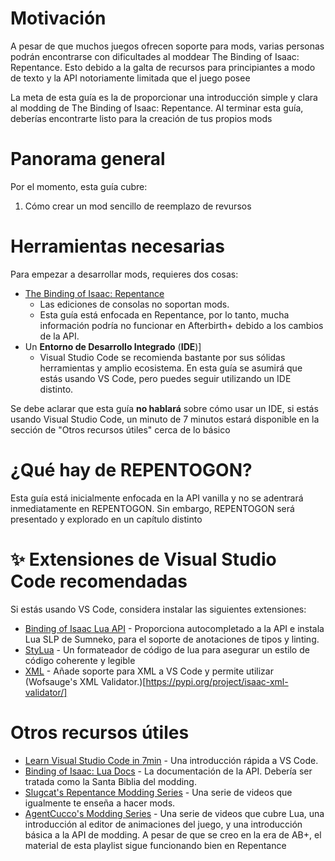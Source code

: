 # Motivación
A pesar de que muchos juegos ofrecen soporte para mods, varias personas podrán encontrarse con dificultades al moddear The Binding of Isaac: Repentance. Esto debido a la galta de recursos para principiantes a modo de texto y la API notoriamente limitada que el juego posee

La meta de esta guía es la de proporcionar una introducción simple y clara al modding de The Binding of Isaac: Repentance. Al terminar esta guía, deberías encontrarte listo para la creación de tus propios mods

# Panorama general

Por el momento, esta guía cubre:

1. Cómo crear un mod sencillo de reemplazo de revursos 

# Herramientas necesarias

Para empezar a desarrollar mods, requieres dos cosas:

* [The Binding of Isaac: Repentance](https://store.steampowered.com/app/1426300/The_Binding_of_Isaac_Repentance/)
    * Las ediciones de consolas no soportan mods.
    * Esta guía está enfocada en Repentance, por lo tanto, mucha información podría no funcionar en Afterbirth+ debido a los cambios de la API.
* Un **Entorno de Desarrollo Integrado** (**IDE**)]
  * Visual Studio Code se recomienda bastante por sus sólidas herramientas y amplio ecosistema. En esta guía se asumirá que estás usando VS Code, pero puedes seguir utilizando un IDE distinto.

Se debe aclarar que esta guía **no hablará** sobre cómo usar un IDE, si estás usando Visual Studio Code, un minuto de 7 minutos estará disponible en la sección de "Otros recursos útiles" cerca de lo básico

# ¿Qué hay de REPENTOGON?
Esta guía está inicialmente enfocada en la API vanilla y no se adentrará inmediatamente en REPENTOGON. Sin embargo, REPENTOGON será presentado y explorado en un capítulo distinto

# ✨ Extensiones de Visual Studio Code recomendadas

Si estás usando VS Code, considera instalar las siguientes extensiones:

* [Binding of Isaac Lua API](https://marketplace.visualstudio.com/items?itemName=Filloax.isaac-lua-api-vscode) - Proporciona autocompletado a la API e instala Lua SLP de Sumneko, para el soporte de anotaciones de tipos y linting.
* [StyLua](https://marketplace.visualstudio.com/items?itemName=JohnnyMorganz.stylua) - Un formateador de código de lua para asegurar un estilo de código coherente y legible
* [XML](https://marketplace.visualstudio.com/items?itemName=redhat.vscode-xml) - Añade soporte para XML a VS Code y permite utilizar (Wofsauge's XML Validator.)[https://pypi.org/project/isaac-xml-validator/]

# Otros recursos útiles

* [Learn Visual Studio Code in 7min](https://www.youtube.com/watch?v=B-s71n0dHUk) - Una introducción rápida a VS Code.
* [Binding of Isaac: Lua Docs](https://wofsauge.github.io/IsaacDocs/rep/) - La documentación de la API. Debería ser tratada como la Santa Biblia del modding.
* [Slugcat's Repentance Modding Series](https://www.youtube.com/watch?v=rukHB48olG8&list=PLkIbky8_pFUpqAF9l7dh_YsEV-zpJ4q50) - Una serie de videos que igualmente te enseña a hacer mods.
* [AgentCucco's Modding Series](https://www.youtube.com/playlist?list=PLUYzSIp7NO8cEer2FmtxSXlXoMFirvYDN) - Una serie de videos que cubre Lua, una introducción al editor de animaciones del juego, y una introducción básica a la API de modding. A pesar de que se creo en la era de AB+, el material de esta playlist sigue funcionando bien en Repentance

